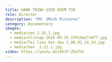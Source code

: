 ```yaml
---
title: HÀNH TRÌNH GIEO NIỀM TIN
role: Director
description: "PH: 2Minh Pictures"
category: Documentary
images:
  - media/sen_1.16.1.jpg
  - media/vlcsnap-2025-05-25-23h15m27s077.jpg
  - media/Tai lieu Sen day 2_00_02_19_14.jpg
  - media/Sen _1.21.1.jpg
video: https://youtu.be/A51P-ZQsTSs
---
```

